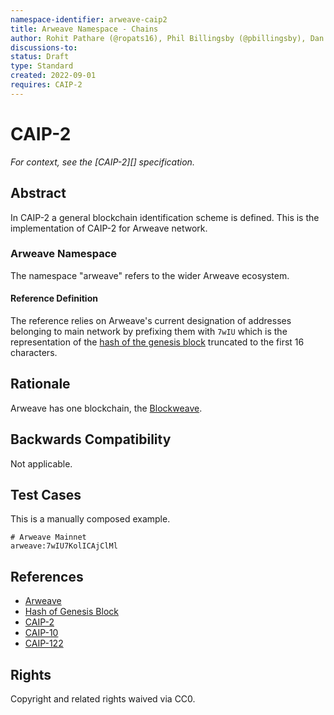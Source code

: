 ```yaml
---
namespace-identifier: arweave-caip2
title: Arweave Namespace - Chains
author: Rohit Pathare (@ropats16), Phil Billingsby (@pbillingsby), Dan MacDonald (@DanMacDonald)
discussions-to:
status: Draft
type: Standard
created: 2022-09-01
requires: CAIP-2
---
```


# CAIP-2

*For context, see the [CAIP-2][] specification.*

## Abstract
In CAIP-2 a general blockchain identification scheme is defined. This is the implementation of CAIP-2 for Arweave network.

### Arweave Namespace

The namespace "arweave" refers to the wider Arweave ecosystem.

#### Reference Definition

The reference relies on Arweave's current designation of addresses belonging to main network by prefixing them with `7wIU` which is the representation of the [hash of the genesis block](https://viewblock.io/arweave/block/0) truncated to the first 16 characters.


## Rationale

Arweave has one blockchain, the [Blockweave](https://www.arweave.org/technology#blockweaves).

## Backwards Compatibility

Not applicable.

## Test Cases

This is a manually composed example.

```
# Arweave Mainnet
arweave:7wIU7KolICAjClMl
```

## References

- [Arweave](https://github.com/ArweaveTeam/arweave-standards)
- [Hash of Genesis Block](https://viewblock.io/arweave/block/0)
- [CAIP-2](https://github.com/ChainAgnostic/CAIPs/blob/master/CAIPs/caip-2.md)
- [CAIP-10](https://github.com/ChainAgnostic/CAIPs/blob/master/CAIPs/caip-10.md)
- [CAIP-122](https://github.com/ChainAgnostic/CAIPs/blob/master/CAIPs/caip-122.md)



## Rights

Copyright and related rights waived via CC0.